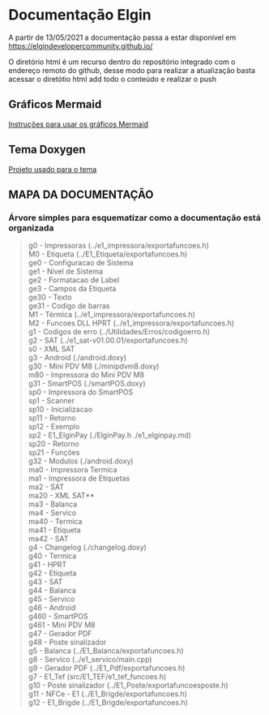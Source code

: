 # Documentação Elgin
A partir de 13/05/2021 a documentação passa a estar disponível em
https://elgindevelopercommunity.github.io/

O diretório html é um recurso dentro do repositório integrado com o endereço
remoto do github, desse modo para realizar a atualização basta acessar o diretótio html
add todo o conteúdo e realizar o push

## Gráficos Mermaid
[Instruções para usar os gráficos Mermaid](https://github.com/tttapa/doxygen-mermaid)

## Tema Doxygen
[Projeto usado para o tema](https://jothepro.github.io/doxygen-awesome-css/)

## MAPA DA DOCUMENTAÇÃO
### Árvore simples para esquematizar como a documentação está organizada

> g0 - Impressoras (../e1_impressora/exportafuncoes.h)<br>
>    M0 - Etiqueta (../E1_Etiqueta/exportafuncoes.h)<br>
>       ge0 - Configuracao de Sistema<br>
>       ge1 - Nivel de Sistema<br>
>       ge2 - Formatacao de Label<br>
>       ge3 - Campos da Etiqueta<br>
>           ge30 - Texto<br>
>           ge31 - Codigo de barras<br>
>    M1 - Térmica (../e1_impressora/exportafuncoes.h)<br>
>    M2 - Funcoes DLL HPRT (../e1_impressora/exportafuncoes.h)<br>
> g1 - Codigos de erro (../Utilidades/Erros/codigoerro.h)<br>
> g2 - SAT (../e1_sat-v01.00.01/exportafuncoes.h)<br>
>    s0 - XML SAT<br>
> g3 - Android (./android.doxy)<br>
>    g30 - Mini PDV M8 (./minipdvm8.doxy)<br>
>        m80 - Impressora do Mini PDV M8<br>
>    g31 - SmartPOS (./smartPOS.doxy)<br>
>        sp0 - Impressora do SmartPOS<br>
>        sp1 - Scanner<br>
>            sp10 - Inicializacao<br>
>            sp11 - Retorno<br>
>            sp12 - Exemplo<br>
> 	   sp2 - E1_ElginPay (./ElginPay.h ./e1_elginpay.md)<br>
>            sp20 - Retorno<br>
>            sp21 - Funções<br>
>    g32 - Modulos (./android.doxy)<br>
>        ma0 - Impressora Termica<br>
>        ma1 - Impressora de Etiquetas<br>
>        ma2 - SAT<br>
>            ma20 - XML SAT**<br>
>        ma3 - Balanca<br>
>        ma4 - Servico<br>
>            ma40 - Termica<br>
>            ma41 - Etiqueta<br>
>            ma42 - SAT<br>
> g4 - Changelog (./changelog.doxy)<br>
>    g40 - Termica<br>
>    g41 - HPRT<br>
>    g42 - Etiqueta<br>
>    g43 - SAT<br>
>    g44 - Balanca<br>
>    g45 - Servico<br>
>    g46 - Android<br>
>        g460 - SmartPOS<br>
>        g461 - Mini PDV M8<br>
>    g47 - Gerador PDF<br>
>    g48 - Poste sinalizador<br>
> g5 - Balanca (../E1_Balanca/exportafuncoes.h)<br>
> g8 - Servico (../e1_servico/main.cpp)<br>
> g9 - Gerador PDF (../E1_Pdf/exportafuncoes.h)<br>
> g7 - E1_Tef (src/E1_TEF/e1_tef_funcoes.h)<br>
> g10 - Poste sinalizador (../E1_Poste/exportafuncoesposte.h)<br>
> g11 - NFCe - E1 (../E1_Brigde/exportafuncoes.h)<br>
> g12 - E1_Brigde (../E1_Brigde/exportafuncoes.h)<br>